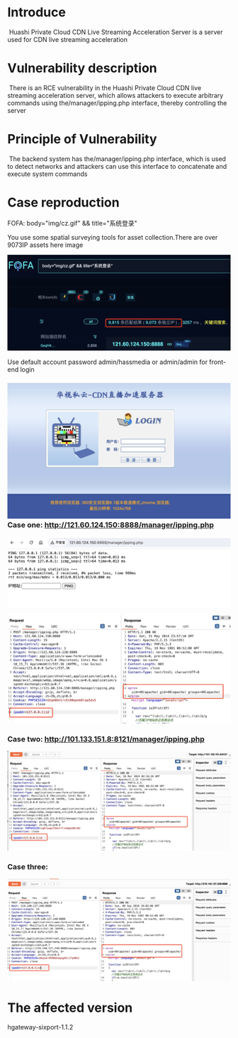# Introduce

​	Huashi Private Cloud CDN Live Streaming Acceleration Server is a server used for CDN live streaming acceleration

# Vulnerability description

​	There is an RCE vulnerability in the Huashi Private Cloud CDN live streaming acceleration server, which allows attackers to execute arbitrary commands using the/manager/ipping.php interface, thereby controlling the server

# Principle of Vulnerability

​  The backend system has the/manager/ipping.php interface, which is used to detect networks and attackers can use this interface to concatenate and execute system commands

# Case reproduction

FOFA:  body="img/cz.gif" && title="系统登录"

You use some spatial surveying tools for asset collection.There are over 9073IP assets here image

![image-20240326100328475](./img/image-20240326100328475.png)

Use default account password admin/hassmedia or admin/admin for front-end login

### ![](./img/image-20240326101209589.png)Case one: http://121.60.124.150:8888/manager/ipping.php

![image-20240326101343799](./img/image-20240326101343799.png)

![image-20240326101420638](./img/image-20240326101420638.png)

### Case two: http://101.133.151.8:8121/manager/ipping.php

![image-20240326101645297](./img/image-20240326101645297.png)

### Case three:

![image-20240326101843869](./img/image-20240326101843869.png)

# The affected version

hgateway-sixport-1.1.2
